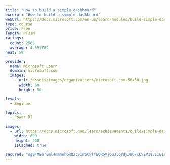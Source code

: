 ```yaml
---
title: "How to build a simple dashboard"
excerpt: "How to build a simple dashboard"
webUrl: https://docs.microsoft.com/en-us/learn/modules/build-simple-dashboard/
type: course
price: Free
length: PT31M
ratings:
  count: 2569
  average: 4.691709
heat: 59

provider:
  name: Microsoft Learn
  domain: microsoft.com
  images:
    - url: /assets/images/organizations/microsoft.com-50x50.jpg
      width: 50
      height: 50

levels:
  - Beginner

topics:
  - Power BI

images:
  - url: https://docs.microsoft.com/learn/achievements/build-simple-dashboard-social.png
    width: 800
    height: 400
    isCached: true

secured: "sgE4MEerEml4mmmnhGRQ2cvImSCPlfWQR6VjGuJl6YdyJWQ/xLYEP19LLIE1r87eiI2MWXKICJBR1BGM43nOT1qS2JQvxB/7sJ+qMu8b9Za1MjtzrHgHBgNmFLbz4a6taz5qpSC2GECS5MfsLgNxVUTSLn31MVgjw2gl6po8SnxKaOzge067qoDhSztpG/EGQ3aUQDPdf5Cfpf58nz8EsKUeMl8CkFYOXeu+QkBet7qAdD8i+NpU3Rs6OySCzejcWmtJZMwdhl+HVDEVk+q6gQvBgELpvpH8kg1VjT1JB3JyetEl4Zetl6Q60tT82F5rOHffr6TadPysEo373LFUR0mw+4qeTNwaGm0BQuKdpTfmaScXfQW/qDX+YnQKw/90nVaUp//vN43Qk60lgiozLZ8da8NGtbBSBpWNwvLUijw=;2er143lFPyBgGBO36yGU+A=="
---
```


